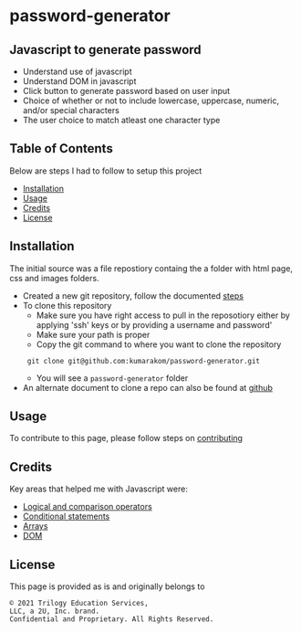 # password-generator

## Javascript to generate password

- Understand use of javascript 
- Understand DOM in javascript 
- Click button to generate password based on user input
- Choice of whether or not to include lowercase, uppercase, numeric, and/or special characters
- The user choice to match atleast one character type

## Table of Contents
Below are steps I had to follow to setup this project
- [Installation](#installation)
- [Usage](#usage)
- [Credits](#credits)
- [License](#license)

## Installation
The initial source was a file repostiory containg the a folder with html page, css and images folders.
* Created a new git repository, follow the documented [steps](GITHUB_SETUP.md)
* To clone this repository
  * Make sure you have right access to pull in the reposotiory either by applying 'ssh' keys or by providing a username and password'
  * Make sure your path is proper
  * Copy the git command to where you want to clone the repository
   ```
    git clone git@github.com:kumarakom/password-generator.git
   ```
  * You will see a `password-generator` folder
* An alternate document to clone a repo can also be found at [github](https://docs.github.com/en/github/creating-cloning-and-archiving-repositories/cloning-a-repository-from-github/cloning-a-repository)


## Usage

To contribute to this page, please follow steps on [contributing](CONTRIBUTING.md)

## Credits

Key areas that helped me with Javascript were:

- [Logical and comparison operators](https://developer.mozilla.org/en-US/docs/Web/JavaScript/Guide/Expressions_and_Operators)
- [Conditional statements](https://developer.mozilla.org/en-US/docs/Web/JavaScript/Reference/Statements/if...else)
- [Arrays](https://developer.mozilla.org/en-US/docs/Web/JavaScript/Reference/Global_Objects/Array)
- [DOM](https://developer.mozilla.org/en-US/docs/Web/API/Document_Object_Model)

## License

This page is provided as is and originally belongs to
```
© 2021 Trilogy Education Services,
LLC, a 2U, Inc. brand.
Confidential and Proprietary. All Rights Reserved.
```